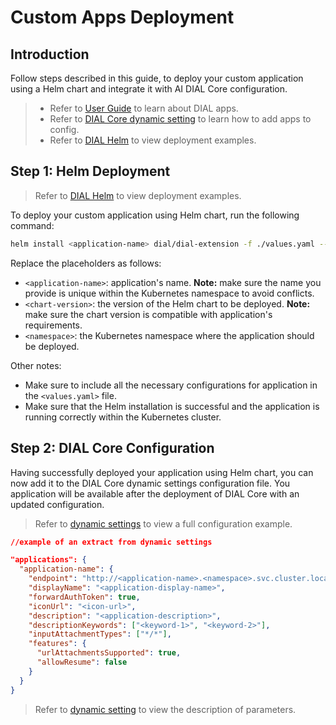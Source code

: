 # Custom Apps Deployment

## Introduction

Follow steps described in this guide, to deploy your custom application using a Helm chart and integrate it with AI DIAL Core configuration.

> * Refer to [User Guide](../user-guide#applications-1) to learn about DIAL apps.
> * Refer to [DIAL Core dynamic setting](https://github.com/epam/ai-dial-core/blob/development/sample/aidial.config.json) to learn how to add apps to config.
> * Refer to [DIAL Helm](https://github.com/epam/ai-dial-helm) to view deployment examples.

## Step 1: Helm Deployment

> Refer to [DIAL Helm](https://github.com/epam/ai-dial-helm) to view deployment examples.

To deploy your custom application using Helm chart, run the following command:

```sh
helm install <application-name> dial/dial-extension -f ./values.yaml --version <chart-version> -n <namespace>
```

Replace the placeholders as follows:

* `<application-name>`: application's name. **Note:** make sure the name you provide is unique within the Kubernetes namespace to avoid conflicts.
* `<chart-version>`: the version of the Helm chart to be deployed. **Note:** make sure the chart version is compatible with application's requirements.
* `<namespace>`: the Kubernetes namespace where the application should be deployed.

Other notes: 

* Make sure to include all the necessary configurations for application in the `<values.yaml>` file.
* Make sure that the Helm installation is successful and the application is running correctly within the Kubernetes cluster.

## Step 2: DIAL Core Configuration

Having successfully deployed your application using Helm chart, you can now add it to the DIAL Core dynamic settings configuration file. You application will be available after the deployment of DIAL Core with an updated configuration.

> Refer to [dynamic settings](https://github.com/epam/ai-dial-core/blob/development/sample/aidial.config.json) to view a full configuration example.

```json
//example of an extract from dynamic settings

"applications": {
  "application-name": {
    "endpoint": "http://<application-name>.<namespace>.svc.cluster.local/<application-name>/chat/completions",
    "displayName": "<application-display-name>",
    "forwardAuthToken": true,
    "iconUrl": "<icon-url>",
    "description": "<application-description>",
    "descriptionKeywords": ["<keyword-1>", "<keyword-2>"],
    "inputAttachmentTypes": ["*/*"],
    "features": {
      "urlAttachmentsSupported": true,
      "allowResume": false
    }
  }
}
```
> Refer to [dynamic setting](https://github.com/epam/ai-dial-core?tab=readme-ov-file#dynamic-settings) to view the description of parameters.

